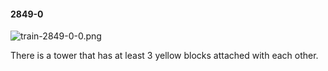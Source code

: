 #### 2849-0
![train-2849-0-0.png](https://github.com/lil-lab/nlvr/raw/master/nlvr/train/images/55/train-2849-0-0.png "train-2849-0-0.png")

There is a tower that has at least 3 yellow blocks attached with each other.
